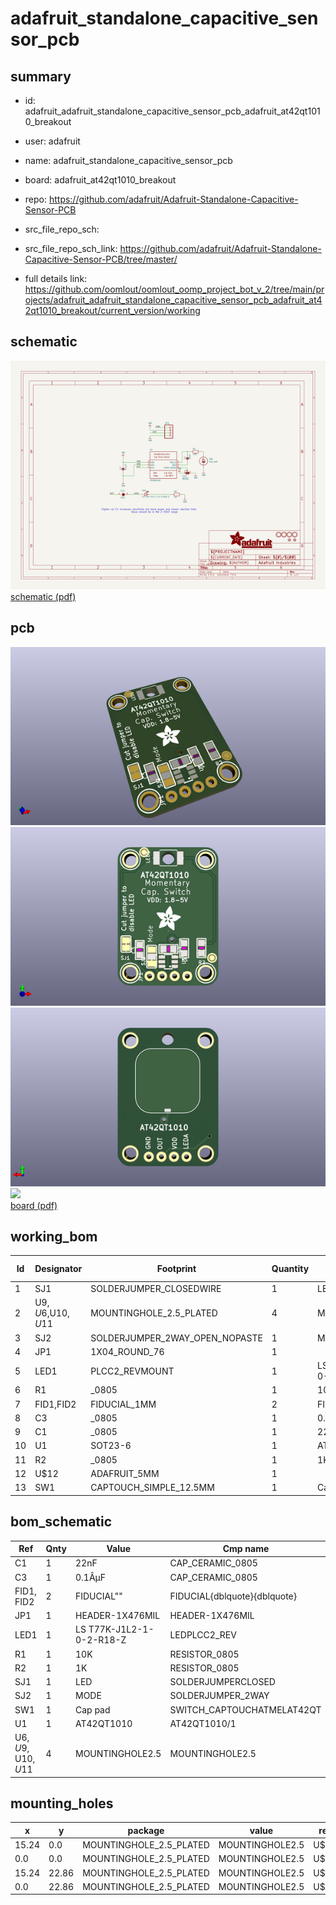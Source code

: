 # adafruit_standalone_capacitive_sensor_pcb
 
## summary 
* id: adafruit_adafruit_standalone_capacitive_sensor_pcb_adafruit_at42qt1010_breakout
* user: adafruit
* name: adafruit_standalone_capacitive_sensor_pcb
* board: adafruit_at42qt1010_breakout
* repo: https://github.com/adafruit/Adafruit-Standalone-Capacitive-Sensor-PCB



* src_file_repo_sch: 
* src_file_repo_sch_link: https://github.com/adafruit/Adafruit-Standalone-Capacitive-Sensor-PCB/tree/master/
* full details link: https://github.com/oomlout/oomlout_oomp_project_bot_v_2/tree/main/projects/adafruit_adafruit_standalone_capacitive_sensor_pcb_adafruit_at42qt1010_breakout/current_version/working  

## schematic  
![](working_schematic_600.png)  
[schematic (pdf)](working_schematic.pdf) 






















## pcb  
![](working_3d_600.png) 
![](working_3d_front_600.png)  
![](working_3d_back_600.png)  
![](working_600.png)  
[board (pdf)](working.pdf)  

## working_bom
| Id | Designator | Footprint | Quantity | Designation | Supplier and ref |  | None | 
| --- | --- | --- | --- | --- | --- | --- | --- | 
| 1 | SJ1 | SOLDERJUMPER_CLOSEDWIRE | 1 | LED |  |  | [''] | 
| 2 | U$9,U$6,U$10,U$11 | MOUNTINGHOLE_2.5_PLATED | 4 | MOUNTINGHOLE2.5 |  |  | [''] | 
| 3 | SJ2 | SOLDERJUMPER_2WAY_OPEN_NOPASTE | 1 | MODE |  |  | [''] | 
| 4 | JP1 | 1X04_ROUND_76 | 1 |  |  |  | [''] | 
| 5 | LED1 | PLCC2_REVMOUNT | 1 | LS T77K-J1L2-1-0-2-R18-Z |  |  | [''] | 
| 6 | R1 | _0805 | 1 | 10K |  |  | [''] | 
| 7 | FID1,FID2 | FIDUCIAL_1MM | 2 | FIDUCIAL" |  |  | [''] | 
| 8 | C3 | _0805 | 1 | 0.1ÂµF |  |  | [''] | 
| 9 | C1 | _0805 | 1 | 22nF |  |  | [''] | 
| 10 | U1 | SOT23-6 | 1 | AT42QT1010 |  |  | [''] | 
| 11 | R2 | _0805 | 1 | 1K |  |  | [''] | 
| 12 | U$12 | ADAFRUIT_5MM | 1 |  |  |  | [''] | 
| 13 | SW1 | CAPTOUCH_SIMPLE_12.5MM | 1 | Cap pad |  |  | [''] | 


## bom_schematic
| Ref | Qnty | Value | Cmp name | Footprint | Description | Vendor | DNP | 
| --- | --- | --- | --- | --- | --- | --- | --- | 
| C1 | 1 | 22nF | CAP_CERAMIC_0805 | working:_0805 |  |  |  | 
| C3 | 1 | 0.1ÂµF | CAP_CERAMIC_0805 | working:_0805 |  |  |  | 
| FID1, FID2 | 2 | FIDUCIAL"" | FIDUCIAL{dblquote}{dblquote} | working:FIDUCIAL_1MM |  |  |  | 
| JP1 | 1 | HEADER-1X476MIL | HEADER-1X476MIL | working:1X04_ROUND_76 |  |  |  | 
| LED1 | 1 | LS T77K-J1L2-1-0-2-R18-Z | LEDPLCC2_REV | working:PLCC2_REVMOUNT |  |  |  | 
| R1 | 1 | 10K | RESISTOR_0805 | working:_0805 |  |  |  | 
| R2 | 1 | 1K | RESISTOR_0805 | working:_0805 |  |  |  | 
| SJ1 | 1 | LED | SOLDERJUMPERCLOSED | working:SOLDERJUMPER_CLOSEDWIRE |  |  |  | 
| SJ2 | 1 | MODE | SOLDERJUMPER_2WAY | working:SOLDERJUMPER_2WAY_OPEN_NOPASTE |  |  |  | 
| SW1 | 1 | Cap pad | SWITCH_CAPTOUCHATMELAT42QT | working:CAPTOUCH_SIMPLE_12.5MM |  |  |  | 
| U1 | 1 | AT42QT1010 | AT42QT1010/1 | working:SOT23-6 |  |  |  | 
| U$6, U$9, U$10, U$11 | 4 | MOUNTINGHOLE2.5 | MOUNTINGHOLE2.5 | working:MOUNTINGHOLE_2.5_PLATED |  |  |  | 


## mounting_holes
| x | y | package | value | ref | size | 
| --- | --- | --- | --- | --- | --- | 
| 15.24 | 0.0 | MOUNTINGHOLE_2.5_PLATED | MOUNTINGHOLE2.5 | U$6 | m3 | 
| 0.0 | 0.0 | MOUNTINGHOLE_2.5_PLATED | MOUNTINGHOLE2.5 | U$9 | m3 | 
| 15.24 | 22.86 | MOUNTINGHOLE_2.5_PLATED | MOUNTINGHOLE2.5 | U$10 | m3 | 
| 0.0 | 22.86 | MOUNTINGHOLE_2.5_PLATED | MOUNTINGHOLE2.5 | U$11 | m3 | 


